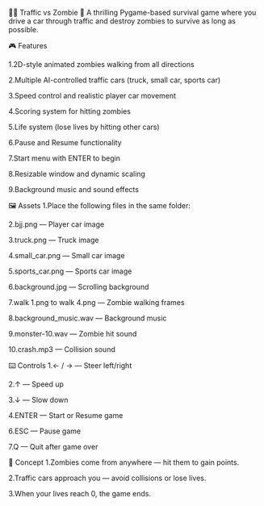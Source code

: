 🧟‍♂️ Traffic vs Zombie 🚗
A thrilling Pygame-based survival game where you drive a car through traffic and destroy zombies to survive as long as possible.

🎮 Features

1.2D-style animated zombies walking from all directions

2.Multiple AI-controlled traffic cars (truck, small car, sports car)

3.Speed control and realistic player car movement

4.Scoring system for hitting zombies

5.Life system (lose lives by hitting other cars)

6.Pause and Resume functionality

7.Start menu with ENTER to begin

8.Resizable window and dynamic scaling

9.Background music and sound effects

🖼️ Assets
1.Place the following files in the same folder:

2.bjj.png — Player car image

3.truck.png — Truck image

4.small_car.png — Small car image

5.sports_car.png — Sports car image

6.background.jpg — Scrolling background

7.walk 1.png to walk 4.png — Zombie walking frames

8.background_music.wav — Background music

9.monster-10.wav — Zombie hit sound

10.crash.mp3 — Collision sound

⌨️ Controls
1.← / → — Steer left/right

2.↑ — Speed up

3.↓ — Slow down

4.ENTER — Start or Resume game

6.ESC — Pause game

7.Q — Quit after game over

🧠 Concept
1.Zombies come from anywhere — hit them to gain points.

2.Traffic cars approach you — avoid collisions or lose lives.

3.When your lives reach 0, the game ends.

